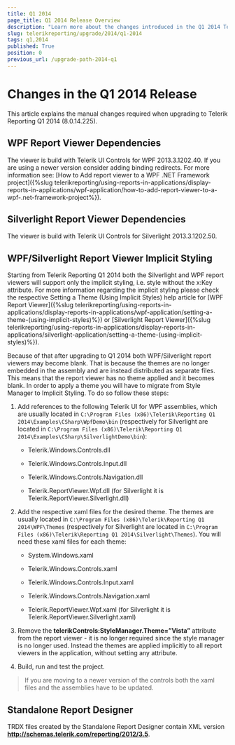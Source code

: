 ```yaml
---
title: Q1 2014
page_title: Q1 2014 Release Overview 
description: "Learn more about the changes introduced in the Q1 2014 Telerik Reporting release, as well as the required dependencies to use each product."
slug: telerikreporting/upgrade/2014/q1-2014
tags: q1,2014
published: True
position: 0
previous_url: /upgrade-path-2014-q1
---
```


# Changes in the Q1 2014 Release

This article explains the manual changes required when upgrading to Telerik Reporting Q1 2014 (8.0.14.225).

## WPF Report Viewer Dependencies

The viewer is build with Telerik UI Controls for WPF 2013.3.1202.40. If you are using a newer version consider adding binding redirects. For more information see: [How to Add report viewer to a WPF .NET Framework project]({%slug telerikreporting/using-reports-in-applications/display-reports-in-applications/wpf-application/how-to-add-report-viewer-to-a-wpf-.net-framework-project%}).

## Silverlight Report Viewer Dependencies

The viewer is build with Telerik UI Controls for Silverlight 2013.3.1202.50. 

## WPF/Silverlight Report Viewer Implicit Styling

Starting from Telerik Reporting Q1 2014 both the Silverlight and WPF report viewers will support only the implicit styling, i.e. style without the x:Key attribute. For more information regarding the implicit styling please check the respective Setting a Theme (Using Implicit Styles) help article for [WPF Report Viewer]({%slug telerikreporting/using-reports-in-applications/display-reports-in-applications/wpf-application/setting-a-theme-(using-implicit-styles)%}) or [Silverlight Report Viewer]({%slug telerikreporting/using-reports-in-applications/display-reports-in-applications/silverlight-application/setting-a-theme-(using-implicit-styles)%}). 

Because of that after upgrading to Q1 2014 both WPF/Silverlight report viewers may become blank. That is because the themes are no longer embedded in the assembly and are instead distributed as separate files. This means that the report viewer has no theme applied and it becomes blank. In order to apply a theme you will have to migrate from Style Manager to Implicit Styling. To do so follow these steps: 

1. Add references to the following Telerik UI for WPF assemblies, which are usually located in `C:\Program Files (x86)\Telerik\Reporting Q1 2014\Examples\CSharp\WpfDemo\bin` (respectively for Silverlight are located in `C:\Program Files (x86)\Telerik\Reporting Q1 2014\Examples\CSharp\SilverlightDemo\bin`): 

   + Telerik.Windows.Controls.dll 

   + Telerik.Windows.Controls.Input.dll 

   + Telerik.Windows.Controls.Navigation.dll 

   + Telerik.ReportViewer.Wpf.dll (for Silverlight it is Telerik.ReportViewer.Silverlight.dll) 

1. Add the respective xaml files for the desired theme. The themes are usually located in `C:\Program Files (x86)\Telerik\Reporting Q1 2014\WPF\Themes` (respectively for Silverlight are located in `C:\Program Files (x86)\Telerik\Reporting Q1 2014\Silverlight\Themes`). You will need these xaml files for each theme: 

   + System.Windows.xaml 

   + Telerik.Windows.Controls.xaml 

   + Telerik.Windows.Controls.Input.xaml 

   + Telerik.Windows.Controls.Navigation.xaml 

   + Telerik.ReportViewer.Wpf.xaml (for Silverlight it is Telerik.ReportViewer.Silverlight.xaml) 

1. Remove the __telerikControls:StyleManager.Theme=”Vista”__ attribute from the report viewer - it is no longer required since the style manager is no longer used. Instead the themes are applied implicitly to all report viewers in the application, without setting any attribute. 

1. Build, run and test the project. 

> If you are moving to a newer version of the controls both the xaml files and the assemblies have to be updated. 


## Standalone Report Designer

TRDX files created by the Standalone Report Designer contain XML version __http://schemas.telerik.com/reporting/2012/3.5__. 
